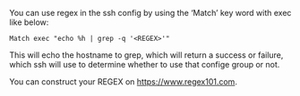 You can use regex in the ssh config by using the ‘Match’ key word with exec like below:

`Match exec "echo %h | grep -q '<REGEX>'"`

This will echo the hostname to grep, which will return a success or failure, which ssh will use to determine whether to use that confige group or not.

You can construct your REGEX on https://www.regex101.com.